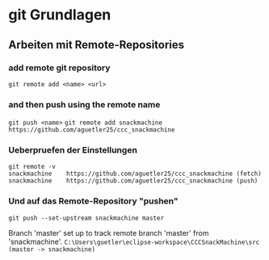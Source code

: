 # git Grundlagen

## Arbeiten mit Remote-Repositories

### add remote git repository
```git remote add <name> <url>```

### and then push using the remote name
```git push <name>```
```git remote add snackmachine https://github.com/aguetler25/ccc_snackmachine```

### Ueberpruefen der Einstellungen
```
git remote -v
snackmachine    https://github.com/aguetler25/ccc_snackmachine (fetch)
snackmachine    https://github.com/aguetler25/ccc_snackmachine (push)
```

### Und auf das Remote-Repository "pushen"
```git push --set-upstream snackmachine master```

Branch 'master' set up to track remote branch 'master' from 'snackmachine'.
```C:\Users\guetler\eclipse-workspace\CCCSnackMachine\src (master -> snackmachine)```
